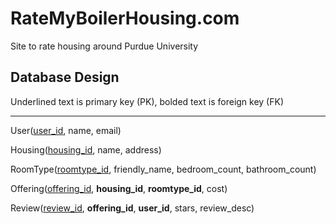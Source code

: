 # RateMyBoilerHousing.com

Site to rate housing around Purdue University


## Database Design

Underlined text is primary key (PK), bolded text is foreign key (FK)

---

User(<u>user_id</u>, name, email)

Housing(<u>housing_id</u>, name, address)

RoomType(<u>roomtype_id</u>, friendly_name, bedroom_count, bathroom_count)

Offering(<u>offering_id</u>, **housing_id**, **roomtype_id**, cost)

Review(<u>review_id</u>, **offering_id**, **user_id**, stars, review_desc)
